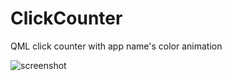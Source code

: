 # ClickCounter
 QML click counter with app name's color animation
 
![screenshot](https://ibb.co/JrGhxzT)
